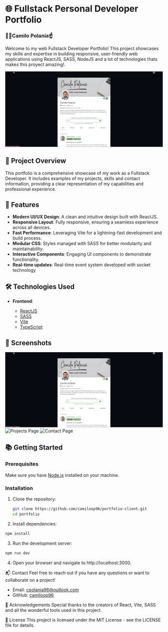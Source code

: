 # 🌐 Fullstack Personal Developer Portfolio

### 👨‍🦰Camilo Polanía☝️

Welcome to my web Fullstack Developer Portfolio! This project showcases my skills and expertise in building responsive, user-friendly web applications using ReactJS, SASS, NodeJS and a lot of technologies thats makes this proyect amazing!.

![Portfolio Screenshot](screenshots/portfolio_2.webp)

## 🚀 Project Overview

This portfolio is a comprehensive showcase of my work as a Fullstack Developer. It includes examples of my projects, skills and contact information, providing a clear representation of my capabilities and professional experience.

## 🎨 Features

- **Modern UI/UX Design**: A clean and intuitive design built with ReactJS.
- **Responsive Layout**: Fully responsive, ensuring a seamless experience across all devices.
- **Fast Performance**: Leveraging Vite for a lightning-fast development and build process.
- **Modular CSS**: Styles managed with SASS for better modularity and maintainability.
- **Interactive Components**: Engaging UI components to demonstrate functionality.
- **Real-time updates**: Real-time event system developed with socket technology

## 🛠️ Technologies Used

- **Frontend**:

  - [ReactJS](https://reactjs.org/)
  - [SASS](https://sass-lang.com/)
  - [Vite](https://vitejs.dev/)
  - [TypeScript](https://www.typescriptlang.org/)

## 📸 Screenshots

![Home Page](screenshots/portfolio_2.webp)
![Projects Page](screenshots/projects.png)
![Contact Page](screenshots/contact.png)

## 📚 Getting Started

### Prerequisites

Make sure you have [Node.js](https://nodejs.org/) installed on your machine.

### Installation

1. Clone the repository:
   ```bash
   git clone https://github.com/camiloop96/portfolio-client.git
   cd portfolio
   ```
2. Install dependencies:

```bash
npm install
```

3. Run the development server:

```bash
npm run dev
```

4. Open your browser and navigate to http://localhost:3000.

📬 Contact
Feel free to reach out if you have any questions or want to collaborate on a project!

- Email: cpolania96@outlook.com
- GitHub: [camiloop96](https://github.com/camiloop96)

🙌 Acknowledgements
Special thanks to the creators of React, Vite, SASS and all the wonderful tools used in this project.

📜 License
This project is licensed under the MIT License - see the LICENSE file for details.

